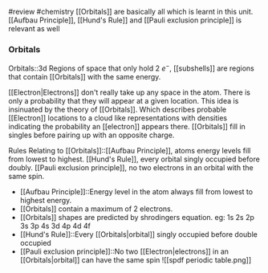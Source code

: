 #review #chemistry 
[[Orbitals]] are basically all which is learnt in this unit. [[Aufbau Principle]], [[Hund's Rule]] and [[Pauli exclusion principle]] is relevant as well

### Orbitals
Orbitals::3d Regions of space that only hold 2 $e^-$, [[subshells]] are regions that contain [[Orbitals]] with the same energy.

[[Electron|Electrons]] don't really take up any space in the atom. There is only a probability that they will appear at a given location. This idea is insinuated by the theory of [[Orbitals]]. Which describes probable [[Electron]] locations to a cloud like representations with densities indicating the probability an [[electron]] appears there. [[Orbitals]] fill in singles before pairing up with an opposite charge.

Rules Relating to [[Orbitals]]::[[Aufbau Principle]], atoms energy levels fill from lowest to highest. [[Hund's Rule]], every orbital singly occupied before doubly. [[Pauli exclusion principle]], no two electrons in an orbital with the same spin.

- [[Aufbau Principle]]::Energy level in the atom always fill from lowest to highest energy.
- [[Orbitals]] contain a maximum of 2 electrons.
- [[Orbitals]] shapes are predicted by shrodingers equation.
eg:
1s
2s 2p
3s 3p 4s 3d
4p 4d 4f
- [[Hund's Rule]]::Every [[Orbitals|orbital]] singly occupied before double occupied
- [[Pauli exclusion principle]]::No two [[Electron|electrons]] in an [[Orbitals|orbital]] can have the same spin
![[spdf periodic table.png]]